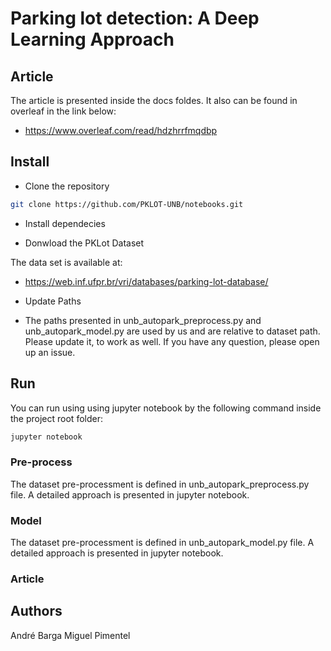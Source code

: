 

# Parking lot detection: A Deep Learning Approach

## Article

The article is presented inside the docs foldes. It also can be found in overleaf in the link below: 

* https://www.overleaf.com/read/hdzhrrfmqdbp

## Install

* Clone the repository

```bash
git clone https://github.com/PKLOT-UNB/notebooks.git
```

*  Install dependecies 


* Donwload the PKLot Dataset

The data set is available at:

* https://web.inf.ufpr.br/vri/databases/parking-lot-database/

* Update Paths

* The paths presented in unb_autopark_preprocess.py and unb_autopark_model.py are used by us and are relative to dataset path. Please update it, to work as well. If you have any question, please open up an issue.

## Run 

 You can run using using jupyter notebook by the following command inside the project root folder:

 ```bash
jupyter notebook 
 ```

### Pre-process

The dataset pre-processment is defined in unb_autopark_preprocess.py file. A detailed approach is presented in jupyter notebook.

### Model

The dataset pre-processment is defined in unb_autopark_model.py file. A detailed approach is presented in jupyter notebook.

### Article


## Authors

André Barga
Miguel Pimentel